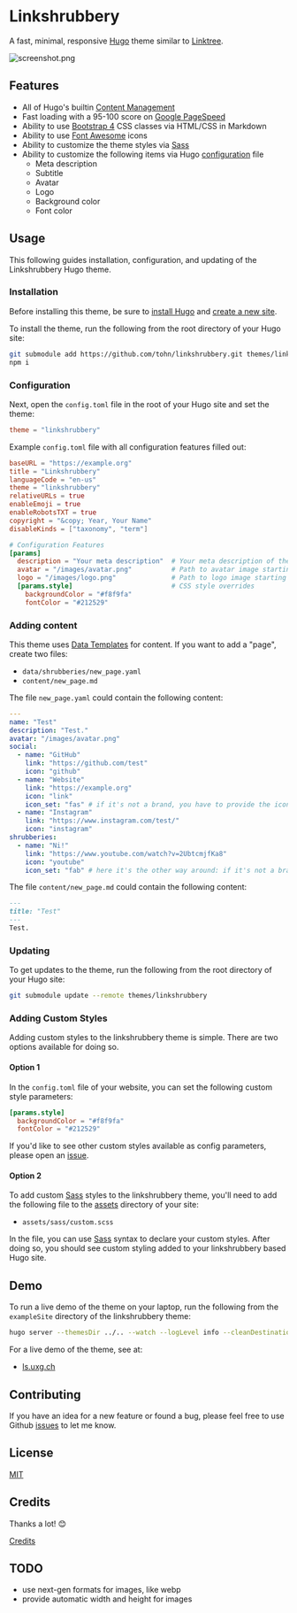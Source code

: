 # Linkshrubbery

A fast, minimal, responsive [Hugo](https://gohugo.io/) theme similar to
[Linktree](https://linktr.ee).

![screenshot.png](https://raw.githubusercontent.com/tohn/linkshrubbery/main/images/screenshot.png)

## Features

- All of Hugo's builtin [Content
  Management](https://gohugo.io/content-management/)
- Fast loading with a 95-100 score on [Google
  PageSpeed](https://developers.google.com/speed/pagespeed/insights/)
- Ability to use [Bootstrap
  4](https://getbootstrap.com/docs/4.0/getting-started/introduction/)
  CSS classes via HTML/CSS in Markdown
- Ability to use [Font Awesome](https://fontawesome.com/) icons
- Ability to customize the theme styles via [Sass](https://sass-lang.com/)
- Ability to customize the following items via Hugo
  [configuration](https://gohugo.io/getting-started/configuration/) file
  - Meta description
  - Subtitle
  - Avatar
  - Logo
  - Background color
  - Font color

## Usage

This following guides installation, configuration, and updating of the
Linkshrubbery Hugo theme.

### Installation

Before installing this theme, be sure to [install
Hugo](https://gohugo.io/getting-started/quick-start/)
and [create a new
site](https://gohugo.io/getting-started/quick-start/#step-2-create-a-new-site).

To install the theme, run the following from the root directory of your
Hugo site:

```bash
git submodule add https://github.com/tohn/linkshrubbery.git themes/linkshrubbery
npm i
```

### Configuration

Next, open the `config.toml` file in the root of your Hugo site and set
the theme:

```toml
theme = "linkshrubbery"
```

Example `config.toml` file with all configuration features filled out:

```toml
baseURL = "https://example.org"
title = "Linkshrubbery"
languageCode = "en-us"
theme = "linkshrubbery"
relativeURLs = true
enableEmoji = true
enableRobotsTXT = true
copyright = "&copy; Year, Your Name"
disableKinds = ["taxonomy", "term"]

# Configuration Features
[params]
  description = "Your meta description"  # Your meta description of the site
  avatar = "/images/avatar.png"          # Path to avatar image starting from the static directory
  logo = "/images/logo.png"              # Path to logo image starting from the static directory
  [params.style]                         # CSS style overrides
    backgroundColor = "#f8f9fa"
    fontColor = "#212529"
```

### Adding content

This theme uses [Data
Templates](https://gohugo.io/templates/data-templates/) for content. If
you want to add a "page", create two files:

- `data/shrubberies/new_page.yaml`
- `content/new_page.md`

The file `new_page.yaml` could contain the following content:

```yaml
---
name: "Test"
description: "Test."
avatar: "/images/avatar.png"
social:
  - name: "GitHub"
    link: "https://github.com/test"
    icon: "github"
  - name: "Website"
    link: "https://example.org"
    icon: "link"
    icon_set: "fas" # if it's not a brand, you have to provide the icon_set
  - name: "Instagram"
    link: "https://www.instagram.com/test/"
    icon: "instagram"
shrubberies:
  - name: "Ni!"
    link: "https://www.youtube.com/watch?v=2UbtcmjfKa8"
    icon: "youtube"
    icon_set: "fab" # here it's the other way around: if it's not a brand, you have to provide the icon_set
```

The file `content/new_page.md` could contain the following content:

```md
---
title: "Test"
---
Test.
```

### Updating

To get updates to the theme, run the following from the root directory
of your Hugo site:

```bash
git submodule update --remote themes/linkshrubbery
```

### Adding Custom Styles

Adding custom styles to the linkshrubbery theme is simple. There are two
options available for doing so.

#### Option 1

In the `config.toml` file of your website, you can set the following
custom style parameters:

```toml
[params.style]
  backgroundColor = "#f8f9fa"
  fontColor = "#212529"
```

If you'd like to see other custom styles available as config parameters,
please open an [issue](https://github.com/tohn/linkshrubbery/issues).

#### Option 2

To add custom [Sass](https://sass-lang.com/) styles to the linkshrubbery
theme, you'll need to add the following file to the
[assets](https://gohugo.io/hugo-pipes/introduction/#asset-directory)
directory of your site:

- `assets/sass/custom.scss`

In the file, you can use [Sass](https://sass-lang.com/) syntax to
declare your custom styles. After doing so, you should see custom
styling added to your linkshrubbery based Hugo site.

## Demo

To run a live demo of the theme on your laptop, run the following from
the `exampleSite` directory of the linkshrubbery theme:

```bash
hugo server --themesDir ../.. --watch --logLevel info --cleanDestinationDir --disableFastRender
```

For a live demo of the theme, see at:

- [ls.uxg.ch](https://ls.uxg.ch)

## Contributing

If you have an idea for a new feature or found a bug, please feel free
to use Github [issues](https://github.com/tohn/linkshrubbery/issues)
to let me know.

## License

[MIT](LICENSE)

## Credits

Thanks a lot! :blush:

[Credits](CREDITS.md)

## TODO

- use next-gen formats for images, like webp
- provide automatic width and height for images
